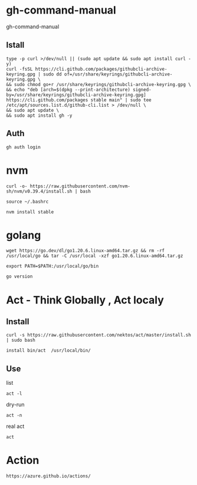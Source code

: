 # gh-command-manual
gh-command-manual



## Istall
```shell
type -p curl >/dev/null || (sudo apt update && sudo apt install curl -y)
curl -fsSL https://cli.github.com/packages/githubcli-archive-keyring.gpg | sudo dd of=/usr/share/keyrings/githubcli-archive-keyring.gpg \
&& sudo chmod go+r /usr/share/keyrings/githubcli-archive-keyring.gpg \
&& echo "deb [arch=$(dpkg --print-architecture) signed-by=/usr/share/keyrings/githubcli-archive-keyring.gpg] https://cli.github.com/packages stable main" | sudo tee /etc/apt/sources.list.d/github-cli.list > /dev/null \
&& sudo apt update \
&& sudo apt install gh -y
```


## Auth
```shell
gh auth login
```



# nvm
```shell
curl -o- https://raw.githubusercontent.com/nvm-sh/nvm/v0.39.4/install.sh | bash
```

```shell
source ~/.bashrc
```

```shell
nvm install stable
```



# golang

```shell
wget https://go.dev/dl/go1.20.6.linux-amd64.tar.gz && rm -rf /usr/local/go && tar -C /usr/local -xzf go1.20.6.linux-amd64.tar.gz

```

```shell
export PATH=$PATH:/usr/local/go/bin
```

```shell
go version
```


# Act -  Think Globally , Act localy 
## Install 
```shell
curl -s https://raw.githubusercontent.com/nektos/act/master/install.sh | sudo bash
```

```shell
install bin/act  /usr/local/bin/
```


## Use
list
```shell
act -l
```

dry-run
```shell
act -n
```

real act
```shell
act
```


# Action

```shell
https://azure.github.io/actions/
```